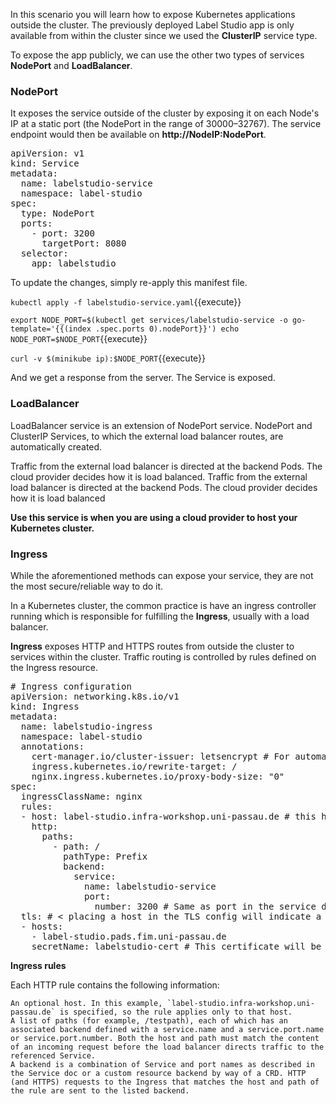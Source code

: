 In this scenario you will learn how to expose Kubernetes applications outside the cluster.
The previously deployed Label Studio app is only available from within the cluster since we used the **ClusterIP** service type.

To expose the app publicly, we can use the other two types of services **NodePort** and **LoadBalancer**.

### NodePort

It exposes the service outside of the cluster by exposing it on each Node's IP at a static port (the NodePort in the range of 30000–32767). The service endpoint would then be available on **http://NodeIP:NodePort**.

<pre class="file" data-filename="labelstudio-service.yaml" data-target="replace">
apiVersion: v1
kind: Service
metadata:
  name: labelstudio-service
  namespace: label-studio
spec:
  type: NodePort
  ports:
    - port: 3200
      targetPort: 8080
  selector:
    app: labelstudio
</pre>

To update the changes, simply re-apply this manifest file.

`kubectl apply -f labelstudio-service.yaml`{{execute}}

`export NODE_PORT=$(kubectl get services/labelstudio-service -o go-template='{{(index .spec.ports 0).nodePort}}')
echo NODE_PORT=$NODE_PORT`{{execute}}

`curl -v $(minikube ip):$NODE_PORT`{{execute}}

And we get a response from the server. The Service is exposed.

### LoadBalancer

LoadBalancer service is an extension of NodePort service. NodePort and ClusterIP Services, to which the external load balancer routes, are automatically created. 

Traffic from the external load balancer is directed at the backend Pods. The cloud provider decides how it is load balanced. Traffic from the external load balancer is directed at the backend Pods. The cloud provider decides how it is load balanced

**Use this service is when you are using a cloud provider to host your Kubernetes cluster.**

### Ingress
While the aforementioned methods can expose your service, they are not the most secure/reliable way to do it.

In a Kubernetes cluster, the common practice is have an ingress controller running which is responsible for fulfilling the **Ingress**, usually with a load balancer.

**Ingress** exposes HTTP and HTTPS routes from outside the cluster to services within the cluster. Traffic routing is controlled by rules defined on the Ingress resource.

<pre class="file" data-filename="ingress.yaml" data-target="replace">
# Ingress configuration
apiVersion: networking.k8s.io/v1
kind: Ingress
metadata:
  name: labelstudio-ingress
  namespace: label-studio
  annotations:
    cert-manager.io/cluster-issuer: letsencrypt # For automatic certificate issuance and revocation.
    ingress.kubernetes.io/rewrite-target: /
    nginx.ingress.kubernetes.io/proxy-body-size: "0"
spec:
  ingressClassName: nginx
  rules:
  - host: label-studio.infra-workshop.uni-passau.de # this has to be the same as LABEL_STUDIO_HOST
    http:
      paths:
        - path: /
          pathType: Prefix
          backend:
            service:
              name: labelstudio-service
              port:
                number: 3200 # Same as port in the service definition
  tls: # < placing a host in the TLS config will indicate a certificate should be created
  - hosts:
    - label-studio.pads.fim.uni-passau.de
    secretName: labelstudio-cert # This certificate will be created and stored to be used for encrypting HTTP trafic.
</pre>

**Ingress rules**

Each HTTP rule contains the following information:

    An optional host. In this example, `label-studio.infra-workshop.uni-passau.de` is specified, so the rule applies only to that host.
    A list of paths (for example, /testpath), each of which has an associated backend defined with a service.name and a service.port.name or service.port.number. Both the host and path must match the content of an incoming request before the load balancer directs traffic to the referenced Service.
    A backend is a combination of Service and port names as described in the Service doc or a custom resource backend by way of a CRD. HTTP (and HTTPS) requests to the Ingress that matches the host and path of the rule are sent to the listed backend.
